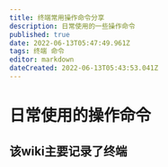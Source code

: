 ```yaml
---
title: 终端常用操作命令分享
description: 日常使用的一些操作命令
published: true
date: 2022-06-13T05:47:49.961Z
tags: 终端 命令
editor: markdown
dateCreated: 2022-06-13T05:43:53.041Z
---
```


# 日常使用的操作命令
## 该wiki主要记录了终端